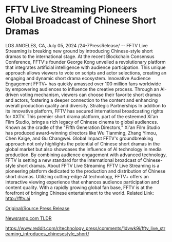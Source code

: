 # FFTV Live Streaming Pioneers Global Broadcast of Chinese Short Dramas

LOS ANGELES, CA, July 05, 2024 /24-7PressRelease/ -- FFTV Live Streaming is breaking new ground by introducing Chinese-style short dramas to the international stage. At the recent Blockchain Consensus Conference, FFTV's founder George Kong unveiled a revolutionary platform that integrates artificial intelligence with audience participation. This unique approach allows viewers to vote on scripts and actor selections, creating an engaging and dynamic short drama ecosystem.  Innovative Audience Engagement  FFTV+ has quickly amassed over 100 million fans worldwide by empowering audiences to influence the creative process. Through an AI-driven voting mechanism, viewers can choose their favorite short dramas and actors, fostering a deeper connection to the content and enhancing overall production quality and diversity.  Strategic Partnerships  In addition to its innovative platform, FFTV has secured international broadcasting rights for XXTV. This premier short drama platform, part of the esteemed Xi'an Film Studio, brings a rich legacy of Chinese cinema to global audiences. Known as the cradle of the "Fifth Generation Directors," Xi'an Film Studio has produced award-winning directors like Wu Tianming, Zhang Yimou, Chen Kaige, and Gu Changwei.  Global Impact  FFTV's groundbreaking approach not only highlights the potential of Chinese short dramas in the global market but also showcases the influence of AI technology in media production. By combining audience engagement with advanced technology, FFTV is setting a new standard for the international broadcast of Chinese-style short dramas.  About FFTV Live Streaming  FFTV Live Streaming is a pioneering platform dedicated to the production and distribution of Chinese short dramas. Utilizing cutting-edge AI technology, FFTV+ offers an interactive viewing experience that enhances audience participation and content quality. With a rapidly growing global fan base, FFTV is at the forefront of bringing Chinese entertainment to the world.  Related Link: http://fftv.ai 

[Original/Source Press Release](https://www.24-7pressrelease.com/press-release/512286/fftv-live-streaming-pioneers-global-broadcast-of-chinese-short-dramas)
                    

[Newsramp.com TLDR](None) 

https://www.reddit.com/r/technology_press/comments/1dvwk9i/fftv_live_streaming_introduces_chinesestyle_short/